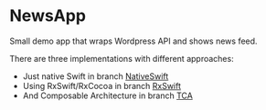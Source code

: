 # NewsApp
Small demo app that wraps Wordpress API and shows news feed.

There are three implementations with different approaches:

- Just native Swift in branch [NativeSwift](https://github.com/DmitryLupich/NewsApp/tree/NativeSwift)
- Using RxSwift/RxCocoa in branch [RxSwift](https://github.com/DmitryLupich/NewsApp/tree/RxSwift)
- And Composable Architecture in branch [TCA](https://github.com/DmitryLupich/NewsApp/tree/TheComposableAchitecture)

